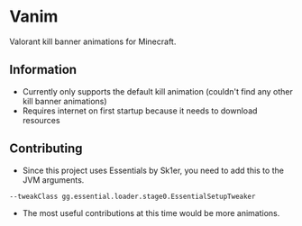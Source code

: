 # Vanim
Valorant kill banner animations for Minecraft.

## Information
- Currently only supports the default kill animation (couldn't find any other kill banner animations)
- Requires internet on first startup because it needs to download resources

## Contributing
- Since this project uses Essentials by Sk1er, you need to add this to the JVM arguments.
```
--tweakClass gg.essential.loader.stage0.EssentialSetupTweaker
```
- The most useful contributions at this time would be more animations.
